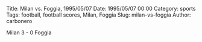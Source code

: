 Title: Milan vs. Foggia, 1995/05/07
Date: 1995/05/07 00:00
Category: sports
Tags: football, football scores, Milan, Foggia
Slug: milan-vs-foggia
Author: carbonero


Milan 3 - 0 Foggia
